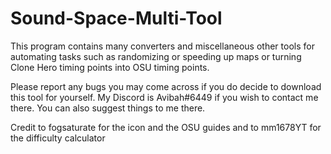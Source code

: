 # Sound-Space-Multi-Tool

This program contains many converters and miscellaneous other tools for automating tasks such as randomizing or speeding up maps or turning Clone Hero timing points into OSU timing points.

Please report any bugs you may come across if you do decide to download this tool for yourself. My Discord is Avibah#6449 if you wish to contact me there. You can also suggest things to me there.



Credit to fogsaturate for the icon and the OSU guides and to mm1678YT for the difficulty calculator
